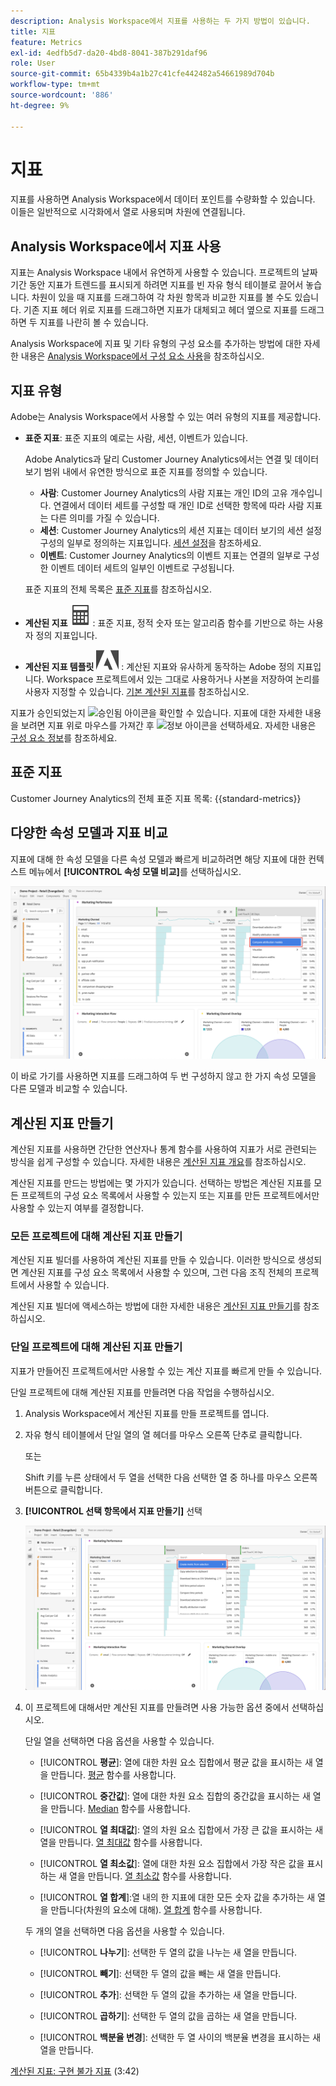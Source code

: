 ```yaml
---
description: Analysis Workspace에서 지표를 사용하는 두 가지 방법이 있습니다.
title: 지표
feature: Metrics
exl-id: 4edfb5d7-da20-4bd8-8041-387b291daf96
role: User
source-git-commit: 65b4339b4a1b27c41cfe442482a54661989d704b
workflow-type: tm+mt
source-wordcount: '886'
ht-degree: 9%

---
```


# 지표

지표를 사용하면 Analysis Workspace에서 데이터 포인트를 수량화할 수 있습니다. 이들은 일반적으로 시각화에서 열로 사용되며 차원에 연결됩니다.

## Analysis Workspace에서 지표 사용

지표는 Analysis Workspace 내에서 유연하게 사용할 수 있습니다. 프로젝트의 날짜 기간 동안 지표가 트렌드를 표시되게 하려면 지표를 빈 자유 형식 테이블로 끌어서 놓습니다. 차원이 있을 때 지표를 드래그하여 각 차원 항목과 비교한 지표를 볼 수도 있습니다. 기존 지표 헤더 위로 지표를 드래그하면 지표가 대체되고 헤더 옆으로 지표를 드래그하면 두 지표를 나란히 볼 수 있습니다.

Analysis Workspace에 지표 및 기타 유형의 구성 요소를 추가하는 방법에 대한 자세한 내용은 [Analysis Workspace에서 구성 요소 사용](/help/components/use-components-in-workspace.md)을 참조하십시오.


## 지표 유형

Adobe는 Analysis Workspace에서 사용할 수 있는 여러 유형의 지표를 제공합니다.


* **표준 지표**: 표준 지표의 예로는 사람, 세션, 이벤트가 있습니다.

  Adobe Analytics과 달리 Customer Journey Analytics에서는 연결 및 데이터 보기 범위 내에서 유연한 방식으로 표준 지표를 정의할 수 있습니다.

   * **사람**: Customer Journey Analytics의 사람 지표는 개인 ID의 고유 개수입니다. 연결에서 데이터 세트를 구성할 때 개인 ID로 선택한 항목에 따라 사람 지표는 다른 의미를 가질 수 있습니다.
   * **세션**: Customer Journey Analytics의 세션 지표는 데이터 보기의 세션 설정 구성의 일부로 정의하는 지표입니다. [세션 설정](/help/data-views/session-settings.md)을 참조하세요.
   * **이벤트**: Customer Journey Analytics의 이벤트 지표는 연결의 일부로 구성한 이벤트 데이터 세트의 일부인 이벤트로 구성됩니다.

  표준 지표의 전체 목록은 [표준 지표](#standard-metrics)를 참조하십시오.

* **계산된 지표** ![계산기](/help/assets/icons/Calculator.svg): 표준 지표, 정적 숫자 또는 알고리즘 함수를 기반으로 하는 사용자 정의 지표입니다.

* **계산된 지표 템플릿** ![AdobeLogoSmall](/help/assets/icons/AdobeLogoSmall.svg) : 계산된 지표와 유사하게 동작하는 Adobe 정의 지표입니다. Workspace 프로젝트에서 있는 그대로 사용하거나 사본을 저장하여 논리를 사용자 지정할 수 있습니다. [기본 계산된 지표](calc-metrics/cm-workflow/../default-calcmetrics.md)를 참조하십시오.

지표가 승인되었는지 ![승인됨 아이콘](https://spectrum.adobe.com/static/icons/ui_18/CheckmarkSize100.svg)을 확인할 수 있습니다. 지표에 대한 자세한 내용을 보려면 지표 위로 마우스를 가져간 후 ![정보 아이콘](https://spectrum.adobe.com/static/icons/workflow_18/Smock_InfoOutline_18_N.svg)을 선택하세요. 자세한 내용은 [구성 요소 정보](use-components-in-workspace.md#component-info)를 참조하세요.


## 표준 지표

Customer Journey Analytics의 전체 표준 지표 목록:
{{standard-metrics}}

## 다양한 속성 모델과 지표 비교

지표에 대해 한 속성 모델을 다른 속성 모델과 빠르게 비교하려면 해당 지표에 대한 컨텍스트 메뉴에서 **[!UICONTROL 속성 모델 비교]**&#x200B;를 선택하십시오.

![속성 모델 비교를 강조 표시하는 Workspace 패널](assets/compare-attribution.png)

이 바로 가기를 사용하면 지표를 드래그하여 두 번 구성하지 않고 한 가지 속성 모델을 다른 모델과 비교할 수 있습니다.

## 계산된 지표 만들기

계산된 지표를 사용하면 간단한 연산자나 통계 함수를 사용하여 지표가 서로 관련되는 방식을 쉽게 구성할 수 있습니다. 자세한 내용은 [계산된 지표 개요](/help/components/calc-metrics/calc-metr-overview.md)를 참조하십시오.

계산된 지표를 만드는 방법에는 몇 가지가 있습니다. 선택하는 방법은 계산된 지표를 모든 프로젝트의 구성 요소 목록에서 사용할 수 있는지 또는 지표를 만든 프로젝트에서만 사용할 수 있는지 여부를 결정합니다.

### 모든 프로젝트에 대해 계산된 지표 만들기

계산된 지표 빌더를 사용하여 계산된 지표를 만들 수 있습니다. 이러한 방식으로 생성되면 계산된 지표를 구성 요소 목록에서 사용할 수 있으며, 그런 다음 조직 전체의 프로젝트에서 사용할 수 있습니다.

계산된 지표 빌더에 액세스하는 방법에 대한 자세한 내용은 [계산된 지표 만들기](/help/components/calc-metrics/cm-workflow/cm-workflow.md)를 참조하십시오.

### 단일 프로젝트에 대해 계산된 지표 만들기

지표가 만들어진 프로젝트에서만 사용할 수 있는 계산 지표를 빠르게 만들 수 있습니다.

단일 프로젝트에 대해 계산된 지표를 만들려면 다음 작업을 수행하십시오.

1. Analysis Workspace에서 계산된 지표를 만들 프로젝트를 엽니다.

1. 자유 형식 테이블에서 단일 열의 열 헤더를 마우스 오른쪽 단추로 클릭합니다.

   또는

   Shift 키를 누른 상태에서 두 열을 선택한 다음 선택한 열 중 하나를 마우스 오른쪽 버튼으로 클릭합니다.

1. **[!UICONTROL 선택 항목에서 지표 만들기]** 선택

   ![선택 항목에서 만들기 강조 표시된 Workspace 패널](assets/create-metric-from-selection.png)

1. 이 프로젝트에 대해서만 계산된 지표를 만들려면 사용 가능한 옵션 중에서 선택하십시오.

   단일 열을 선택하면 다음 옵션을 사용할 수 있습니다.

   * [!UICONTROL **평균**]: 열에 대한 차원 요소 집합에서 평균 값을 표시하는 새 열을 만듭니다. [평균](/help/components/calc-metrics/cm-functions.md#mean) 함수를 사용합니다.

   * [!UICONTROL **중간값**]: 열에 대한 차원 요소 집합의 중간값을 표시하는 새 열을 만듭니다. [Median](/help/components/calc-metrics/cm-functions.md#median) 함수를 사용합니다.

   * [!UICONTROL **열 최대값**]: 열의 차원 요소 집합에서 가장 큰 값을 표시하는 새 열을 만듭니다. [열 최대값](/help/components/calc-metrics/cm-functions.md#column-maximum) 함수를 사용합니다.

   * [!UICONTROL **열 최소값**]: 열에 대한 차원 요소 집합에서 가장 작은 값을 표시하는 새 열을 만듭니다. [열 최소값](/help/components/calc-metrics/cm-functions.md#column-minimum) 함수를 사용합니다.

   * [!UICONTROL **열 합계**]:열 내의 한 지표에 대한 모든 숫자 값을 추가하는 새 열을 만듭니다(차원의 요소에 대해). [열 합계](/help/components/calc-metrics/cm-functions.md#column-sum) 함수를 사용합니다.

   두 개의 열을 선택하면 다음 옵션을 사용할 수 있습니다.

   * [!UICONTROL **나누기**]: 선택한 두 열의 값을 나누는 새 열을 만듭니다.

   * [!UICONTROL **빼기**]: 선택한 두 열의 값을 빼는 새 열을 만듭니다.

   * [!UICONTROL **추가**]: 선택한 두 열의 값을 추가하는 새 열을 만듭니다.

   * [!UICONTROL **곱하기**]: 선택한 두 열의 값을 곱하는 새 열을 만듭니다.

   * [!UICONTROL **백분율 변경**]: 선택한 두 열 사이의 백분율 변경을 표시하는 새 열을 만듭니다.

[계산된 지표: 구현 불가 지표](https://experienceleague.adobe.com/docs/analytics-learn/tutorials/components/calculated-metrics/calculated-metrics-implementationless-metrics.html?lang=ko-KR) (3:42)


